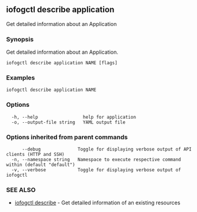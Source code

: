 ## iofogctl describe application

Get detailed information about an Application

### Synopsis

Get detailed information about an Application.

```
iofogctl describe application NAME [flags]
```

### Examples

```
iofogctl describe application NAME
```

### Options

```
  -h, --help                 help for application
  -o, --output-file string   YAML output file
```

### Options inherited from parent commands

```
      --debug              Toggle for displaying verbose output of API clients (HTTP and SSH)
  -n, --namespace string   Namespace to execute respective command within (default "default")
  -v, --verbose            Toggle for displaying verbose output of iofogctl
```

### SEE ALSO

* [iofogctl describe](iofogctl_describe.md)	 - Get detailed information of an existing resources


